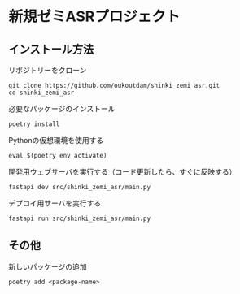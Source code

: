 # 新規ゼミASRプロジェクト
## インストール方法
リポジトリーをクローン
```
git clone https://github.com/oukoutdam/shinki_zemi_asr.git
cd shinki_zemi_asr
```
必要なパッケージのインストール
```
poetry install
```
Pythonの仮想環境を使用する
```
eval $(poetry env activate)
```
開発用ウェブサーバを実行する（コード更新したら、すぐに反映する）
```
fastapi dev src/shinki_zemi_asr/main.py
```
デプロイ用サーバを実行する
```
fastapi run src/shinki_zemi_asr/main.py
```
## その他
新しいパッケージの追加
```
poetry add <package-name>
```


